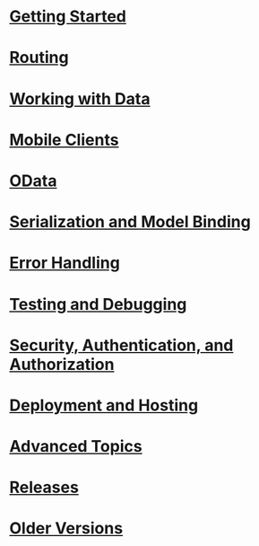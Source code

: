 # [Getting Started](getting-started-with-aspnet-web-api/toc.md)
# [Routing](web-api-routing-and-actions/toc.md)
# [Working with Data](data/toc.md)
# [Mobile Clients](mobile-clients/toc.md)
# [OData](odata-support-in-aspnet-web-api/toc.md)
# [Serialization and Model Binding](formats-and-model-binding/toc.md)
# [Error Handling](error-handling/toc.md)
# [Testing and Debugging](testing-and-debugging/toc.md)
# [Security, Authentication, and Authorization](security/toc.md)
# [Deployment and Hosting](hosting-aspnet-web-api/toc.md)
# [Advanced Topics](advanced/toc.md)
# [Releases](releases/toc.md)
# [Older Versions](older-versions/toc.md)
